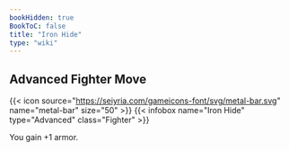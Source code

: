 ```yaml
---
bookHidden: true
BookToC: false
title: "Iron Hide"
type: "wiki"
---
```

## Advanced Fighter Move
{{< icon source="https://seiyria.com/gameicons-font/svg/metal-bar.svg" name="metal-bar" size="50" >}}
{{< infobox name="Iron Hide" type="Advanced" class="Fighter" >}}

You gain +1 armor.